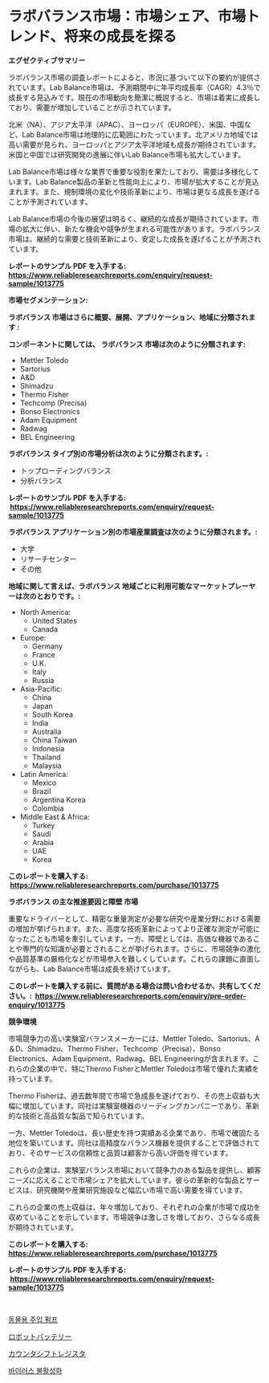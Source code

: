 <p><h1>ラボバランス市場：市場シェア、市場トレンド、将来の成長を探る</h1></p><p><strong>エグゼクティブサマリー</strong></p>
<p><p>ラボバランス市場の調査レポートによると、市況に基づいて以下の要約が提供されています。Lab Balance市場は、予測期間中に年平均成長率（CAGR）4.3％で成長する見込みです。現在の市場動向を簡潔に概説すると、市場は着実に成長しており、需要が増加していることが示されています。</p><p>北米（NA）、アジア太平洋（APAC）、ヨーロッパ（EUROPE）、米国、中国など、Lab Balance市場は地理的に広範囲にわたっています。北アメリカ地域では高い需要が見られ、ヨーロッパとアジア太平洋地域も成長が期待されています。米国と中国では研究開発の進展に伴いLab Balance市場も拡大しています。</p><p>Lab Balance市場は様々な業界で重要な役割を果たしており、需要は多様化しています。Lab Balance製品の革新と性能向上により、市場が拡大することが見込まれます。また、規制環境の変化や技術革新により、市場は更なる成長を遂げることが予測されています。</p><p>Lab Balance市場の今後の展望は明るく、継続的な成長が期待されています。市場の拡大に伴い、新たな機会や競争が生まれる可能性があります。ラボバランス市場は、継続的な需要と技術革新により、安定した成長を遂げることが予測されています。</p></p>
<p><strong>レポートのサンプル PDF を入手する: <a href="https://www.reliableresearchreports.com/enquiry/request-sample/1013775">https://www.reliableresearchreports.com/enquiry/request-sample/1013775</a></strong></p>
<p><strong>市場セグメンテーション:</strong></p>
<p><strong> ラボバランス 市場はさらに概要、展開、アプリケーション、地域に分類されます :</strong></p>
<p><strong>コンポーネントに関しては、 ラボバランス 市場は次のように分類されます: &nbsp;</strong></p>
<p><ul><li>Mettler Toledo</li><li>Sartorius</li><li>A&D</li><li>Shimadzu</li><li>Thermo Fisher</li><li>Techcomp (Precisa)</li><li>Bonso Electronics</li><li>Adam Equipment</li><li>Radwag</li><li>BEL Engineering</li></ul></p>
<p><strong> ラボバランス タイプ別の市場分析は次のように分類されます。:</strong></p>
<p><ul><li>トップローディングバランス</li><li>分析バランス</li></ul></p>
<p><strong>レポートのサンプル PDF を入手する: &nbsp;<a href="https://www.reliableresearchreports.com/enquiry/request-sample/1013775">https://www.reliableresearchreports.com/enquiry/request-sample/1013775</a></strong></p>
<p><strong> ラボバランス アプリケーション別の市場産業調査は次のように分類されます。:</strong></p>
<p><ul><li>大学</li><li>リサーチセンター</li><li>その他</li></ul></p>
<p><strong>地域に関して言えば、ラボバランス 地域ごとに利用可能なマーケットプレーヤーは次のとおりです。:</strong></p>
<p><ul>
    <li>
        North America:
        <ul>
            <li>United States</li>
            <li>Canada</li>
        </ul>
    </li>
    <li>
        Europe:
        <ul>
            <li>Germany</li>
            <li>France</li>
            <li>U.K.</li>
            <li>Italy</li>
            <li>Russia</li>
        </ul>
    </li>
    <li>
        Asia-Pacific:
        <ul>
            <li>China</li>
            <li>Japan</li>
            <li>South Korea</li>
            <li>India</li>
            <li>Australia</li>
            <li>China Taiwan</li>
            <li>Indonesia</li>
            <li>Thailand</li>
            <li>Malaysia</li>
        </ul>
    </li>
    <li>
        Latin America:
        <ul>
            <li>Mexico</li>
            <li>Brazil</li>
            <li>Argentina Korea</li>
            <li>Colombia</li>
        </ul>
    </li>
    <li>
        Middle East & Africa:
        <ul>
            <li>Turkey</li>
            <li>Saudi</li>
            <li>Arabia</li>
            <li>UAE</li>
            <li>Korea</li>
        </ul>
    </li>
    </ul></p>
<p><strong>このレポートを購入する: &nbsp;<a href="https://www.reliableresearchreports.com/purchase/1013775">https://www.reliableresearchreports.com/purchase/1013775</a></strong></p>
<p><strong>ラボバランス の主な推進要因と障壁 市場</strong></p>
<p><p>重要なドライバーとして、精密な重量測定が必要な研究や産業分野における需要の増加が挙げられます。また、高度な技術革新によってより正確な測定が可能になったことも市場を牽引しています。一方、障壁としては、高価な機器であることや専門的な知識が必要とされることが挙げられます。さらに、市場競争の激化や品質基準の厳格化などが市場参入を難しくしています。これらの課題に直面しながらも、Lab Balance市場は成長を続けています。</p></p>
<p><strong>このレポートを購入する前に、質問がある場合は問い合わせるか、共有してください。:&nbsp; <a href="https://www.reliableresearchreports.com/enquiry/pre-order-enquiry/1013775">https://www.reliableresearchreports.com/enquiry/pre-order-enquiry/1013775</a></strong></p>
<p><strong>競争環境</strong></p>
<p><p>市場競争力の高い実験室バランスメーカーには、Mettler Toledo、Sartorius、A＆D、Shimadzu、Thermo Fisher、Techcomp（Precisa）、Bonso Electronics、Adam Equipment、Radwag、BEL Engineeringが含まれます。これらの企業の中で、特にThermo FisherとMettler Toledoは市場で優れた実績を持っています。</p><p>Thermo Fisherは、過去数年間で市場で急成長を遂げており、その売上収益も大幅に増加しています。同社は実験室機器のリーディングカンパニーであり、革新的な技術と高品質な製品で知られています。</p><p>一方、Mettler Toledoは、長い歴史を持つ実績ある企業であり、市場で確固たる地位を築いています。同社は高精度なバランス機器を提供することで評価されており、そのサービスの信頼性と品質は顧客から高い評価を得ています。</p><p>これらの企業は、実験室バランス市場において競争力のある製品を提供し、顧客ニーズに応えることで市場シェアを拡大しています。彼らの革新的な製品とサービスは、研究機関や産業研究施設など幅広い市場で高い需要を得ています。</p><p>これらの企業の売上収益は、年々増加しており、それぞれの企業が市場で成功を収めていることを示しています。市場競争は激しさを増しており、さらなる成長が期待されています。</p></p>
<p><strong>このレポートを購入する: &nbsp; <a href="https://www.reliableresearchreports.com/purchase/1013775">https://www.reliableresearchreports.com/purchase/1013775</a></strong></p>
<p><strong>レポートのサンプル PDF を入手する: &nbsp;<a href="https://www.reliableresearchreports.com/enquiry/request-sample/1013775">https://www.reliableresearchreports.com/enquiry/request-sample/1013775</a></strong><strong></strong></p>
<p>&nbsp;</p>
<p><p><a href="https://medium.com/@percyhagernes9778/%EC%88%98%EC%9D%98%ED%95%99-%EC%A3%BC%EC%9E%85-%ED%8E%8C%ED%94%84-%EC%8B%9C%EC%9E%A5-%EA%B2%BD%EC%9F%81-%EB%B6%84%EC%84%9D-%EC%8B%9C%EC%9E%A5-%EB%8F%99%ED%96%A5-%EB%B0%8F-2031%EB%85%84%EA%B9%8C%EC%A7%80%EC%9D%98-%EC%98%88%EC%B8%A1-370d7fb14db2">동물용 주입 펌프</a></p><p><a href="https://medium.com/@briaabshire64/%E3%83%AD%E3%83%9C%E3%83%83%E3%83%88%E3%83%90%E3%83%83%E3%83%86%E3%83%AA%E3%83%BC%E3%81%AE%E5%B8%82%E5%A0%B4%E5%88%86%E6%9E%90-%E3%81%9D%E3%81%AEcagr-%E5%B8%82%E5%A0%B4%E3%82%BB%E3%82%B0%E3%83%A1%E3%83%B3%E3%83%86%E3%83%BC%E3%82%B7%E3%83%A7%E3%83%B3-%E3%81%8A%E3%82%88%E3%81%B3%E3%82%B0%E3%83%AD%E3%83%BC%E3%83%90%E3%83%AB%E7%94%A3%E6%A5%AD%E6%A6%82%E8%A6%81-835f11fece24">ロボットバッテリー</a></p><p><a href="https://medium.com/@camron674/%E3%82%AB%E3%82%A6%E3%83%B3%E3%82%BF%E3%83%BC%E3%82%B7%E3%83%95%E3%83%88%E3%83%AC%E3%82%B8%E3%82%B9%E3%82%BF%E3%81%AE%E5%B8%82%E5%A0%B4%E5%B1%95%E6%9C%9B-%E6%A5%AD%E7%95%8C%E3%81%AE%E6%A6%82%E8%A6%81%E3%81%A8%E4%BA%88%E6%B8%AC-2024%E5%B9%B4%E3%81%8B%E3%82%892031%E5%B9%B4%E3%81%BE%E3%81%A7-3fef0610df1b">カウンタシフトレジスタ</a></p><p><a href="https://medium.com/@jackiefauhey9089475/%EB%B0%94%EC%9D%B4%EB%9F%AC%EC%8A%A4-%EB%B6%88%ED%99%9C%EC%84%B1%ED%99%94-%EC%8B%9C%EC%9E%A5-%EC%A0%90%EC%9C%A0%EC%9C%A8-%EB%B3%80%ED%99%94-%EB%B0%8F-%EC%8B%9C%EC%9E%A5-%EC%84%B1%EC%9E%A5-%ED%8A%B8%EB%A0%8C%EB%93%9C-2024%EB%85%84-2031%EB%85%84-3ccc9c45b27e">바이러스 불활성화</a></p></p>